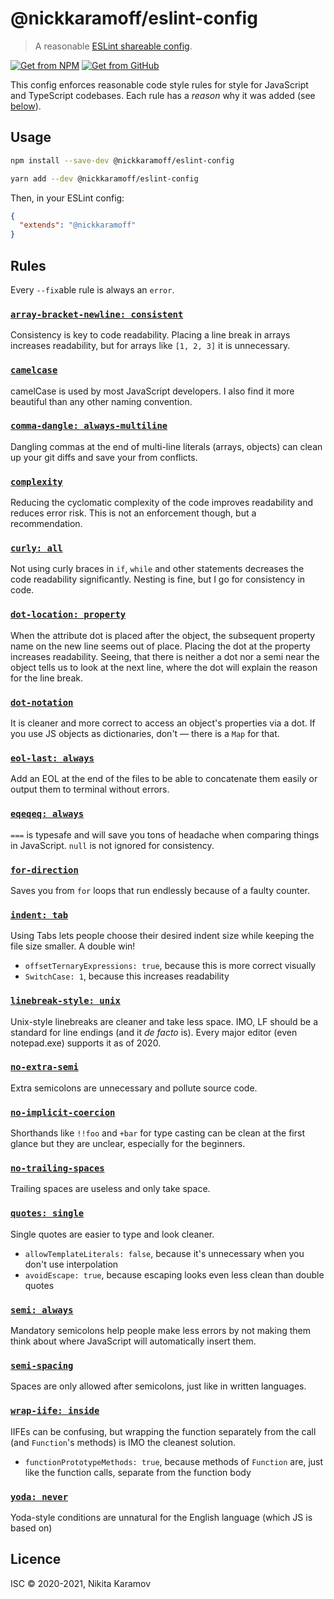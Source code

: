# @nickkaramoff/eslint-config

> A reasonable [ESLint shareable config](https://eslint.org/docs/developer-guide/shareable-configs.html).

[![Get from NPM](https://badgen.net/npm/v/@nickkaramoff/eslint-config/?icon=npm&label)](https://www.npmjs.com/package/@nickkaramoff/eslint-config)
[![Get from GitHub](https://badgen.net/github/release/NickKaramoff/eslint-config/?icon=github&label)](https://github.com/NickKaramoff/eslint-config/packages/687214)

This config enforces reasonable code style rules for style for JavaScript and TypeScript codebases.
Each rule has a _reason_ why it was added (see [below](#rules)).

## Usage

```sh
npm install --save-dev @nickkaramoff/eslint-config
```

```sh
yarn add --dev @nickkaramoff/eslint-config
```

Then, in your ESLint config:

```json
{
  "extends": "@nickkaramoff"
}
```

## Rules

Every `--fix`able rule is always an `error`.

### [`array-bracket-newline: consistent`](https://eslint.org/docs/rules/array-bracket-newline#consistent)

Consistency is key to code readability. Placing a line break in arrays increases
readability, but for arrays like `[1, 2, 3]` it is unnecessary.

### [`camelcase`](https://eslint.org/docs/rules/camelcase#rule-details)

camelCase is used by most JavaScript developers. I also find it more beautiful
than any other naming convention.

### [`comma-dangle: always-multiline`](https://eslint.org/docs/rules/comma-dangle#always-multiline)

Dangling commas at the end of multi-line literals (arrays, objects) can clean up
your git diffs and save your from conflicts.

### [`complexity`](https://eslint.org/docs/rules/complexity#rule-details)

Reducing the cyclomatic complexity of the code improves readability and reduces
error risk. This is not an enforcement though, but a recommendation.

### [`curly: all`](https://eslint.org/docs/rules/curly#all)

Not using curly braces in `if`, `while` and other statements decreases the code
readability significantly. Nesting is fine, but I go for consistency in code.

### [`dot-location: property`](https://eslint.org/docs/rules/dot-location#property)

When the attribute dot is placed after the object, the subsequent property name
on the new line seems out of place. Placing the dot at the property increases
readability. Seeing, that there is neither a dot nor a semi near the object
tells us to look at the next line, where the dot will explain the reason for the
line break.

### [`dot-notation`](https://eslint.org/docs/rules/dot-notation#rule-details)

It is cleaner and more correct to access an object's properties via a dot. If
you use JS objects as dictionaries, don't — there is a `Map` for that.

### [`eol-last: always`](https://eslint.org/docs/rules/eol-last#rule-details)

Add an EOL at the end of the files to be able to concatenate them easily or
output them to terminal without errors.

### [`eqeqeq: always`](https://eslint.org/docs/rules/eqeqeq#always)

`===` is typesafe and will save you tons of headache when comparing things in
JavaScript. `null` is not ignored for consistency.

### [`for-direction`](https://eslint.org/docs/rules/for-direction#rule-details)

Saves you from `for` loops that run endlessly because of a faulty counter.

### [`indent: tab`](https://eslint.org/docs/rules/indent#tab)

Using Tabs lets people choose their desired indent size while keeping the file
size smaller. A double win!

- `offsetTernaryExpressions: true`, because this is more correct visually
- `SwitchCase: 1`, because this increases readability

### [`linebreak-style: unix`](https://eslint.org/docs/rules/linebreak-style#unix)

Unix-style linebreaks are cleaner and take less space. IMO, LF should be a
standard for line endings (and it _de facto_ is). Every major editor (even
notepad.exe) supports it as of 2020.

### [`no-extra-semi`](https://eslint.org/docs/rules/no-extra-semi#rule-details)

Extra semicolons are unnecessary and pollute source code.

### [`no-implicit-coercion`](https://eslint.org/docs/rules/no-implicit-coercion#rule-details)

Shorthands like `!!foo` and `+bar` for type casting can be clean at the first
glance but they are unclear, especially for the beginners.

### [`no-trailing-spaces`](https://eslint.org/docs/rules/no-trailing-spaces#rule-details)

Trailing spaces are useless and only take space.

### [`quotes: single`](https://eslint.org/docs/rules/quotes#single)

Single quotes are easier to type and look cleaner.

- `allowTemplateLiterals: false`, because it's unnecessary when you don't use
  interpolation
- `avoidEscape: true`, because escaping looks even less clean than double quotes

### [`semi: always`](https://eslint.org/docs/rules/semi#always)

Mandatory semicolons help people make less errors by not making them think about
where JavaScript will automatically insert them.

### [`semi-spacing`](https://eslint.org/docs/rules/semi-spacing#before-false-after-true)

Spaces are only allowed after semicolons, just like in written languages.

### [`wrap-iife: inside`](https://eslint.org/docs/rules/wrap-iife#inside)

IIFEs can be confusing, but wrapping the function separately from the call (and
`Function`'s methods) is IMO the cleanest solution.

- `functionPrototypeMethods: true`, because methods of `Function` are, just like
  the function calls, separate from the function body

### [`yoda: never`](https://eslint.org/docs/rules/yoda#never)

Yoda-style conditions are unnatural for the English language (which JS is based
on)

## Licence

ISC © 2020-2021, Nikita Karamov
